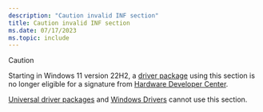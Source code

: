 ```yaml
---
description: "Caution invalid INF section"
title: Caution invalid INF section
ms.date: 07/17/2023
ms.topic: include
---
```


> [!CAUTION]
> Starting in Windows 11 version 22H2, a [driver package](../install/driver-packages.md) using this section is no longer eligible for a signature from [Hardware Developer Center](../dashboard/index.md).
>
> [Universal driver packages](../install/using-a-universal-inf-file.md) and [Windows Drivers](../develop/get-started-developing-windows-drivers.md) cannot use this section.
